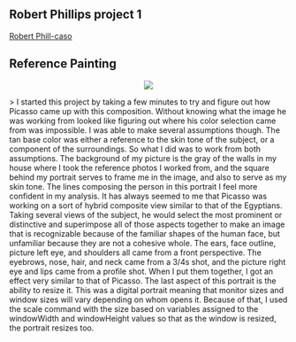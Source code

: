 ## Robert Phillips project 1

[Robert Phill-caso](https://rmphill0210.github.io/Personal/Project1/Index.html)

## Reference Painting
<div align=center>

![](https://rmphill0210.github.io/Personal/Project1/IMG/JacquilineWithGlossyHair.jpg)

<div align=left>
>	I started this project by taking a few minutes to try and figure out how Picasso came up with this composition.  Without knowing what the image he was working from looked like figuring out where his color selection came from was impossible.  I was able to make several assumptions though.  The tan base color was either a reference to the skin tone of the subject, or a component of the surroundings.  So what I did was to work from both assumptions.  The background of my picture is the gray of the walls in my house where I took the reference photos I worked from, and the square behind my portrait serves to frame me in the image, and also to serve as my skin tone.  
The lines composing the person in this portrait I feel more confident in my analysis.  It has always seemed to me that Picasso was working on a sort of hybrid composite view similar to that of the Egyptians.  Taking several views of the subject, he would select the most prominent or distinctive and superimpose all of those aspects together to make an image that is recognizable because of the familiar shapes of the human face, but unfamiliar because they are not a cohesive whole.  The ears, face outline, picture left eye, and shoulders all came from a front perspective.  The eyebrows, nose, hair, and neck came from a 3/4s shot, and the picture right eye and lips came from a profile shot. When I put them together, I got an effect very similar to that of Picasso.
The last aspect of this portrait is the ability to resize it.  This was a digital portrait meaning that monitor sizes and window sizes will vary depending on whom opens it.  Because of that, I used the scale command with the size based on variables assigned to the windowWidth and windowHeight values so that as the window is resized, the portrait resizes too.
